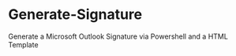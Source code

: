 Generate-Signature
==================

Generate a Microsoft Outlook Signature via Powershell and a HTML Template